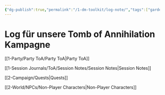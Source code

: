 ```yaml
---
{"dg-publish":true,"permalink":"/1-dm-toolkit/log-note/","tags":["gardenEntry"]}
---
```


# Log für unsere Tomb of Annihilation Kampagne


[[1-Party/Party ToA/Party ToA\|Party ToA]]

[[1-Session Journals/ToA/Session Notes/Session Notes\|Session Notes]]

[[2-Campaign/Quests\|Quests]]

[[2-World/NPCs/Non-Player Characters\|Non-Player Characters]]



